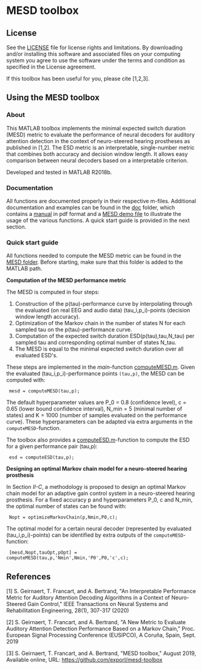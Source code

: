 ﻿# MESD toolbox

## License

See the [LICENSE](LICENSE.md) file for license rights and limitations.  By downloading and/or installing this software and associated files on your computing system you agree to use the software under the terms and condition as specified in the License agreement.

If this toolbox has been useful for you, please cite [1,2,3].

## Using the MESD toolbox

### About

This MATLAB toolbox implements the minimal expected switch duration (MESD) metric to evaluate the performance of neural decoders for auditory attention detection in the context of neuro-steered hearing prostheses as published in [1,2]. The ESD metric is an interpretable, single-number metric that combines both accuracy and decision window length. It allows easy comparison between neural decoders based on a interpretable criterion.

Developed and tested in MATLAB R2018b.

### Documentation

All functions are documented properly in their respective m-files. Additional documentation  and examples can be found in the [doc](doc/) folder, which contains a [manual](doc/manual.pdf) in pdf format and a [MESD demo file](doc/mesdDemo.m) to illustrate the usage of the various functions. A quick start guide is provided in the next section.
 
### Quick start guide
 
All functions needed to compute the MESD metric can be found in the [MESD folder](mesd-toolbox/). Before starting, make sure that this folder is added to the MATLAB path.

**Computation of the MESD performance metric**

The MESD is computed in four steps:

 1. Construction of the p(tau)-performance curve by interpolating through the evaluated (on real EEG and audio data) (tau_i,p_i)-points (decision window length accuracy).
 2. Optimization of the Markov chain in the number of states N for each sampled tau on the p(tau)-performance curve.
 3. Computation of the expected switch duration ESD(p(tau),tau,N_tau) per sampled tau and corresponding optimal number of states N_tau.
 4. The MESD is equal to the minimal expected switch duration over all evaluated ESD's.
 
These steps are implemented in the *main*-function [computeMESD.m](mesd-toolbox/computeMESD.m). Given the evaluated (tau_i,p_i)-performance points `(tau,p)`, the MESD can be computed with:

     mesd = computeMESD(tau,p);
 The default hyperparameter values are P_0 = 0.8 (confidence level), c = 0.65 (lower bound confidence interval), N_min = 5 (minimal number of states) and K = 1000 (number of samples evaluated on the performance curve). These hyperparameters can be adapted via extra arguments in the `computeMESD`-function.
 
 The toolbox also provides a [computeESD.m](mesd-toolbox/computeESD.m)-function to compute the ESD for a given performance pair (tau,p):
 
     esd = computeESD(tau,p);

**Designing an optimal Markov chain model for a neuro-steered hearing prosthesis** 

In Section *II-C*, a methodology is proposed to design an optimal Markov chain model for an adaptive gain control system in a neuro-steered hearing prosthesis. For a fixed accuracy p and hyperparameters P_0, c and N_min, the optimal number of states can be found with:

     Nopt = optimizeMarkovChain(p,Nmin,P0,c);


The optimal model for a certain neural decoder (represented by evaluated (tau_i,p_i)-points) can be identified by extra outputs of the `computeMESD`-function:

     [mesd,Nopt,tauOpt,pOpt] = computeMESD(tau,p,'Nmin',Nmin,'P0',P0,'c',c);

 ## References
 
[1] S. Geirnaert, T. Francart, and A. Bertrand, "An Interpretable Performance Metric for Auditory Attention Decoding Algorithms in a Context of Neuro-Steered Gain Control," IEEE Transactions on Neural Systems and Rehabilitation Engineering, 28(1), 307-317 (2020)

[2] S. Geirnaert, T. Francart, and A. Bertrand, "A New Metric to Evaluate Auditory Attention Detection Performance Based on a Markov Chain," Proc. European Signal Processing Conference (EUSIPCO), A Coruña, Spain, Sept. 2019

[3] S. Geirnaert, T. Francart, and A. Bertrand, "MESD toolbox," August 2019, Available online, URL: https://github.com/exporl/mesd-toolbox

